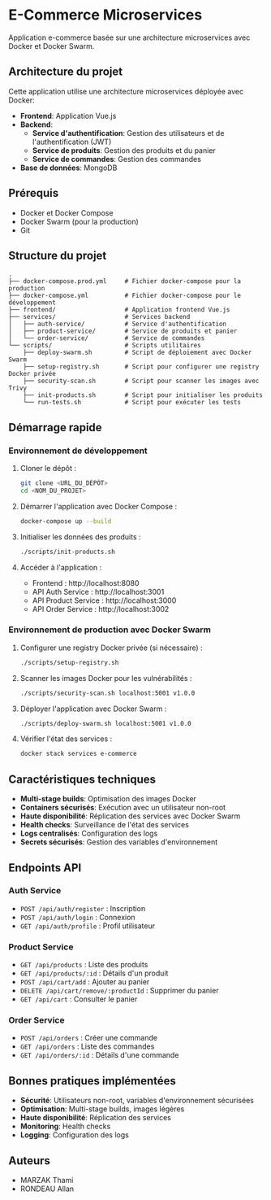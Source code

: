 # E-Commerce Microservices

Application e-commerce basée sur une architecture microservices avec Docker et Docker Swarm.

## Architecture du projet

Cette application utilise une architecture microservices déployée avec Docker:

- **Frontend**: Application Vue.js
- **Backend**:
  - **Service d'authentification**: Gestion des utilisateurs et de l'authentification (JWT)
  - **Service de produits**: Gestion des produits et du panier
  - **Service de commandes**: Gestion des commandes
- **Base de données**: MongoDB

## Prérequis

- Docker et Docker Compose
- Docker Swarm (pour la production)
- Git

## Structure du projet

```
.
├── docker-compose.prod.yml     # Fichier docker-compose pour la production
├── docker-compose.yml          # Fichier docker-compose pour le développement
├── frontend/                   # Application frontend Vue.js
├── services/                   # Services backend
│   ├── auth-service/           # Service d'authentification
│   ├── product-service/        # Service de produits et panier
│   └── order-service/          # Service de commandes
└── scripts/                    # Scripts utilitaires
    ├── deploy-swarm.sh         # Script de déploiement avec Docker Swarm
    ├── setup-registry.sh       # Script pour configurer une registry Docker privée
    ├── security-scan.sh        # Script pour scanner les images avec Trivy
    ├── init-products.sh        # Script pour initialiser les produits
    └── run-tests.sh            # Script pour exécuter les tests
```

## Démarrage rapide

### Environnement de développement

1. Cloner le dépôt :
   ```bash
   git clone <URL_DU_DÉPÔT>
   cd <NOM_DU_PROJET>
   ```

2. Démarrer l'application avec Docker Compose :
   ```bash
   docker-compose up --build
   ```

3. Initialiser les données des produits :
   ```bash
   ./scripts/init-products.sh
   ```

4. Accéder à l'application :
   - Frontend : http://localhost:8080
   - API Auth Service : http://localhost:3001
   - API Product Service : http://localhost:3000
   - API Order Service : http://localhost:3002

### Environnement de production avec Docker Swarm

1. Configurer une registry Docker privée (si nécessaire) :
   ```bash
   ./scripts/setup-registry.sh
   ```

2. Scanner les images Docker pour les vulnérabilités :
   ```bash
   ./scripts/security-scan.sh localhost:5001 v1.0.0
   ```

3. Déployer l'application avec Docker Swarm :
   ```bash
   ./scripts/deploy-swarm.sh localhost:5001 v1.0.0
   ```

4. Vérifier l'état des services :
   ```bash
   docker stack services e-commerce
   ```

## Caractéristiques techniques

- **Multi-stage builds**: Optimisation des images Docker
- **Containers sécurisés**: Exécution avec un utilisateur non-root
- **Haute disponibilité**: Réplication des services avec Docker Swarm
- **Health checks**: Surveillance de l'état des services
- **Logs centralisés**: Configuration des logs
- **Secrets sécurisés**: Gestion des variables d'environnement

## Endpoints API

### Auth Service
- `POST /api/auth/register` : Inscription
- `POST /api/auth/login` : Connexion
- `GET /api/auth/profile` : Profil utilisateur

### Product Service
- `GET /api/products` : Liste des produits
- `GET /api/products/:id` : Détails d'un produit
- `POST /api/cart/add` : Ajouter au panier
- `DELETE /api/cart/remove/:productId` : Supprimer du panier
- `GET /api/cart` : Consulter le panier

### Order Service
- `POST /api/orders` : Créer une commande
- `GET /api/orders` : Liste des commandes
- `GET /api/orders/:id` : Détails d'une commande

## Bonnes pratiques implémentées

- **Sécurité**: Utilisateurs non-root, variables d'environnement sécurisées
- **Optimisation**: Multi-stage builds, images légères
- **Haute disponibilité**: Réplication des services
- **Monitoring**: Health checks
- **Logging**: Configuration des logs

## Auteurs

- MARZAK Thami
- RONDEAU Allan


